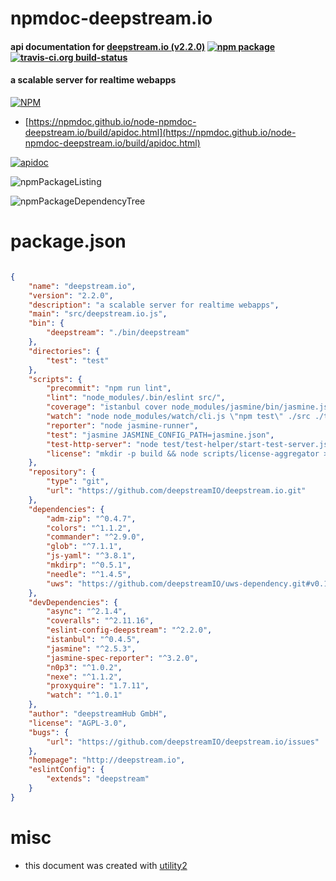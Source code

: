 # npmdoc-deepstream.io

#### api documentation for  [deepstream.io (v2.2.0)](http://deepstream.io)  [![npm package](https://img.shields.io/npm/v/npmdoc-deepstream.io.svg?style=flat-square)](https://www.npmjs.org/package/npmdoc-deepstream.io) [![travis-ci.org build-status](https://api.travis-ci.org/npmdoc/node-npmdoc-deepstream.io.svg)](https://travis-ci.org/npmdoc/node-npmdoc-deepstream.io)

#### a scalable server for realtime webapps

[![NPM](https://nodei.co/npm/deepstream.io.png?downloads=true&downloadRank=true&stars=true)](https://www.npmjs.com/package/deepstream.io)

- [https://npmdoc.github.io/node-npmdoc-deepstream.io/build/apidoc.html](https://npmdoc.github.io/node-npmdoc-deepstream.io/build/apidoc.html)

[![apidoc](https://npmdoc.github.io/node-npmdoc-deepstream.io/build/screenCapture.buildCi.browser.%252Ftmp%252Fbuild%252Fapidoc.html.png)](https://npmdoc.github.io/node-npmdoc-deepstream.io/build/apidoc.html)

![npmPackageListing](https://npmdoc.github.io/node-npmdoc-deepstream.io/build/screenCapture.npmPackageListing.svg)

![npmPackageDependencyTree](https://npmdoc.github.io/node-npmdoc-deepstream.io/build/screenCapture.npmPackageDependencyTree.svg)



# package.json

```json

{
    "name": "deepstream.io",
    "version": "2.2.0",
    "description": "a scalable server for realtime webapps",
    "main": "src/deepstream.io.js",
    "bin": {
        "deepstream": "./bin/deepstream"
    },
    "directories": {
        "test": "test"
    },
    "scripts": {
        "precommit": "npm run lint",
        "lint": "node_modules/.bin/eslint src/",
        "coverage": "istanbul cover node_modules/jasmine/bin/jasmine.js JASMINE_CONFIG_PATH=jasmine.json -x **/pid-helper.js",
        "watch": "node node_modules/watch/cli.js \"npm test\" ./src ./test",
        "reporter": "node jasmine-runner",
        "test": "jasmine JASMINE_CONFIG_PATH=jasmine.json",
        "test-http-server": "node test/test-helper/start-test-server.js",
        "license": "mkdir -p build && node scripts/license-aggregator > build/LICENSE && cat scripts/resources/missing-licenses.txt >> build/LICENSE"
    },
    "repository": {
        "type": "git",
        "url": "https://github.com/deepstreamIO/deepstream.io.git"
    },
    "dependencies": {
        "adm-zip": "^0.4.7",
        "colors": "^1.1.2",
        "commander": "^2.9.0",
        "glob": "^7.1.1",
        "js-yaml": "^3.8.1",
        "mkdirp": "^0.5.1",
        "needle": "^1.4.5",
        "uws": "https://github.com/deepstreamIO/uws-dependency.git#v0.12.0"
    },
    "devDependencies": {
        "async": "^2.1.4",
        "coveralls": "^2.11.16",
        "eslint-config-deepstream": "^2.2.0",
        "istanbul": "^0.4.5",
        "jasmine": "^2.5.3",
        "jasmine-spec-reporter": "^3.2.0",
        "n0p3": "^1.0.2",
        "nexe": "^1.1.2",
        "proxyquire": "1.7.11",
        "watch": "^1.0.1"
    },
    "author": "deepstreamHub GmbH",
    "license": "AGPL-3.0",
    "bugs": {
        "url": "https://github.com/deepstreamIO/deepstream.io/issues"
    },
    "homepage": "http://deepstream.io",
    "eslintConfig": {
        "extends": "deepstream"
    }
}
```



# misc
- this document was created with [utility2](https://github.com/kaizhu256/node-utility2)

